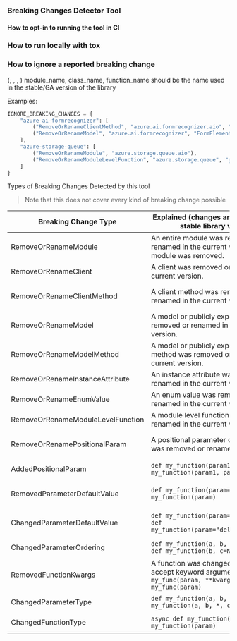 ### Breaking Changes Detector Tool


#### How to opt-in to running the tool in CI

### How to run locally with tox

### How to ignore a reported breaking change


(<breaking-change-type>, <module-name>, <class-name>, <function-name>)
module_name, class_name, function_name should be the name used in the stable/GA version of the library

Examples:

```python
IGNORE_BREAKING_CHANGES = {
    "azure-ai-formrecognizer": [
        ("RemoveOrRenameClientMethod", "azure.ai.formrecognizer.aio", "FormTrainingClient", "begin_training"),
        ("RemoveOrRenameModel", "azure.ai.formrecognizer", "FormElement"),
    ],
    "azure-storage-queue": [
        ("RemoveOrRenameModule", "azure.storage.queue.aio"),
        ("RemoveOrRenameModuleLevelFunction", "azure.storage.queue", "generate_queue_sas")
    ]
}
```



Types of Breaking Changes Detected by this tool
> Note that this does not cover every kind of breaking change possible

| Breaking Change Type                               | Explained (changes are relative to the stable library version)                                                         | Ignore signature IF an approved breaking change or false positive                  |
|----------------------------------------------------|------------------------------------------------------------------------------------------------------------------------|------------------------------------------------------------------------------------|
| RemoveOrRenameModule                               | An entire module was removed or renamed in the current version. E.g. `aio` module was removed.                         | ("RemoveOrRenameModule", "module-name")
| RemoveOrRenameClient                               | A client was removed or renamed in the current version.                                                                | ("RemoveOrRenameClient", "module-name", "client-name")
| RemoveOrRenameClientMethod                         | A client method was removed or renamed in the current version.                                                         | ("RemoveOrRenameClientMethod", "module-name", "client-name", "function-name")                                             
| RemoveOrRenameModel                                | A model or publicly exposed class was removed or renamed in the current version.                                       | ("RemoveOrRenameModel", "module-name", "class-name")                                                                                                      
| RemoveOrRenameModelMethod                          | A model or publicly exposed class' method was removed or renamed in the current version.                               | ("RemoveOrRenameModelMethod", "module-name", "class-name", "function-name")                                                                                          
| RemoveOrRenameInstanceAttribute                    | An instance attribute was removed or renamed in the current version.                                                   | ("RemoveOrRenameInstanceAttribute", "module-name", "class-name") 
| RemoveOrRenameEnumValue                            | An enum value was removed or renamed in the current version                                                            | ("RemoveOrRenameEnumValue", "module-name", "class-name")      
| RemoveOrRenameModuleLevelFunction                  | A module level function was removed or renamed in the current version.                                                 | ("RemoveOrRenameModuleLevelFunction", "module-name", "function-name")                                          
| RemoveOrRenamePositionalParam                      | A positional parameter on a function was removed or renamed.                                                           | ("RemoveOrRenamePositionalParam", "module-name", "class-name", "function-name")                                                    
| AddedPositionalParam                               | `def my_function(param1)  -->  def my_function(param1, param2)`                                                        | ("AddedPositionalParam", "module-name", "class-name", "function-name") 
| RemovedParameterDefaultValue                       | `def my_function(param=None)  -->  def my_function(param)`                                                             | ("RemovedParameterDefaultValue", "module-name", "class-name", "function-name")                                         
| ChangedParameterDefaultValue                       | `def my_function(param="delete")  -->  def my_function(param="delete_if_exists")`                                      | ("ChangedParameterDefaultValue", "module-name", "class-name", "function-name")                                                                               
| ChangedParameterOrdering                           | `def my_function(a, b, c=None)  -->  def my_function(b, c=None, a=None)`                                               | ("ChangedParameterOrdering", "module-name", "class-name", "function-name") 
| RemovedFunctionKwargs                              | A function was changed to no longer accept keyword arguments. `def my_func(param, **kwargs)  -->  def my_func(param)`  | ("RemovedFunctionKwargs", "module-name", "class-name", "function-name") 
| ChangedParameterType                               | `def my_function(a, b, c)  -->  def my_function(a, b, *, c)`                                                           | ("ChangedParameterType", "module-name", "class-name", "function-name")               
| ChangedFunctionType                                | `async def my_function(param) ->  def my_function(param)`                                                              | ("ChangedFunctionType", "module-name", "class-name", "function-name")                                       
                                       
